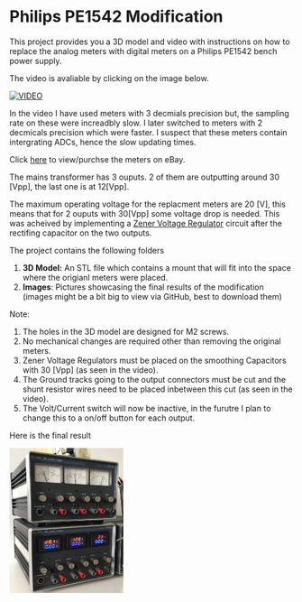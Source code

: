 # Philips PE1542 Modification

This project provides you a 3D model and video with instructions on how to replace the analog meters with digital meters on a Philips PE1542 bench power supply.

The video is avaliable by clicking on the image below.

[![VIDEO](https://img.youtube.com/vi/GQAOcTNk6Aw/0.jpg)](https://www.youtube.com/embed/GQAOcTNk6Aw)

In the video I have used meters with 3 decmials precision but, the sampling rate on these were increadbly slow. I later switched to meters with 2 decmicals precision which were faster. I suspect that these meters contain intergrating ADCs, hence the slow updating times.

Click [here](https://www.ebay.com/itm/114450600499?_trkparms=ispr%3D1&hash=item1aa5c99233:g:H5sAAOSwFT9ffec9&amdata=enc%3AAQAGAAAC0PYe5NmHp%252B2JMhMi7yxGiTJkPrKr5t53CooMSQt2orsSR84A%252FGMxXIqJzFmDq6lDLqUTR3Bl74YVPAzSZgklE7A4E7AafKXuqp5a6Nd8SiAN00fvunW16DeLbMUQN2qul6EoHi%252B%252Bt7qApaOfyBFxUCJLqMMCxBYSup1%252BcuwBOkjAL9nYiLIs0vtt%252B6VI21%252BC%252F37dQEO9wHusG6TuyFzwqdnQUST%252FmsduTEjontwFJ4UM4nT0vx49mEb%252FwYXxf7QZIl1mX9QrMmSryWw1D0w2GRvI70cyYweEGdHCIHEHoBkTrA0rusmiEIuDlfQZGT6%252Fd3PcgBDTEgEjSoK8pHdr6SSF8eAxbLqFHibaLOCjcL220E5c%252FTC%252BcF4s%252BnzK2iYVNSd7OErDWTlBXFqnTSvZEdAstSwEL2f9JVv%252FnyuUQt8%252BjDJUj5P49pzn8gA4xGiGHqdT%252BCCIZbGSF0YA290wjOF3L%252FQpRQ%252Fk4VZHvo81HNkp4UgSKN2S7Vfm%252BcTz3FhSiCmPTuJg1PiPEsNcNr4uTT0wIaoIDLr22haHb9i5UCqDOfzeoon9nIzbMtnSmcO8Ez9X6VtZNR%252BRcqijGwjzu9pfadEb%252BJAhkfA05cXn75IvRsZhekc0Lj11zd3N9Hym3Dnqso8%252FBqTFDcHq234R2pafUbhKoNu1jPdnpbbJdJRz9f3zeeB6TdhhOX17OQjecESP7d6HwRMP7lidA48OqfqC6r2V0s%252BMnmNNdIRn%252B3kS0iwNnV42TNg15es3MJr36bh94%252BHSWFGjc%252F4o%252BGng%252FuxS45IB1H%252B6adGcX2mKAsY50goUns8cHRqd3%252B9arSwqwTh3LWY%252F%252FvCJIYPJ%252B6BE3K%252FO3PAKH1BGZE80LFIwzsV17C%252BswOankD7PvO24uSTfIGnYHf4FqP5Bmaq75B9P3IlHE1jQHSk%252BtWaqsnLRMO1LZqLxUegxWp%252BZxXVysHSOmg%253D%253D%7Cclp%3A2334524%7Ctkp%3ABFBMipq295Zf) to view/purchse the meters on eBay.

The mains transformer has 3 ouputs. 2 of them are outputting around 30 [Vpp], the last one is at 12[Vpp].

The maximum operating voltage for the replacment meters are 20 [V], this means that for 2 ouputs with 30[Vpp] some voltage drop is needed. This was acheived by implementing a [Zener Voltage Regulator](https://www.electronics-tutorials.ws/diode/diode_7.html) circuit after the rectifing capacitor on the two outputs.

The project contains the following folders
1. **3D Model:** An STL file which contains a mount that will fit into the space where the origianl meters were placed.
2. **Images**: Pictures showcasing the final results of the modification (images might be a bit big to view via GitHub, best to download them)

Note: 
1. The holes in the 3D model are designed for M2 screws.
2. No mechanical changes are required other than removing the original meters.
3. Zener Voltage Regulators must be placed on the smoothing Capacitors with 30 [Vpp] (as seen in the video).
4. The Ground tracks going to the output connectors must be cut and the shunt resistor wires need to be placed inbetween this cut (as seen in the video).
5. The Volt/Current switch will now be inactive, in the furutre I plan to change this to a on/off button for each output.

Here is the final result

<img src="https://github.com/Skitter-JP/Philips_PE1542_Modification/blob/main/Images/Final_result_3_decimals.JPG" width=40% height=40%>

